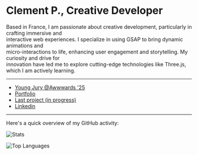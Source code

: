 <br />
<h1>Clement P., Creative Developer</h1>

Based in France, I am passionate about creative development, particularly in crafting immersive and <br />
interactive web experiences. I specialize in using GSAP to bring dynamic animations and <br />
micro-interactions to life, enhancing user engagement and storytelling. My curiosity and drive for <br />
innovation have led me to explore cutting-edge technologies like Three.js, which I am actively learning. <br />

---

* [Young Jury @Awwwards '25](https://www.awwwards.com/jury-member/prt-clement)
* [Portfolio](https://2024-portfolio-psi.vercel.app/)
* [Last project (in progress)](https://bien-etre-seven.vercel.app/)
* [Linkedin](https://www.linkedin.com/in/cl%C3%A9ment-p-35bab4220/)

---

Here's a quick overview of my GitHub activity:

![Stats](https://github-readme-stats.vercel.app/api?username=perr0112&show_icons=true&theme=radical)

![Top Languages](https://github-readme-stats.vercel.app/api/top-langs/?username=perr0112&layout=compact&theme=radical&langs_count=6)
